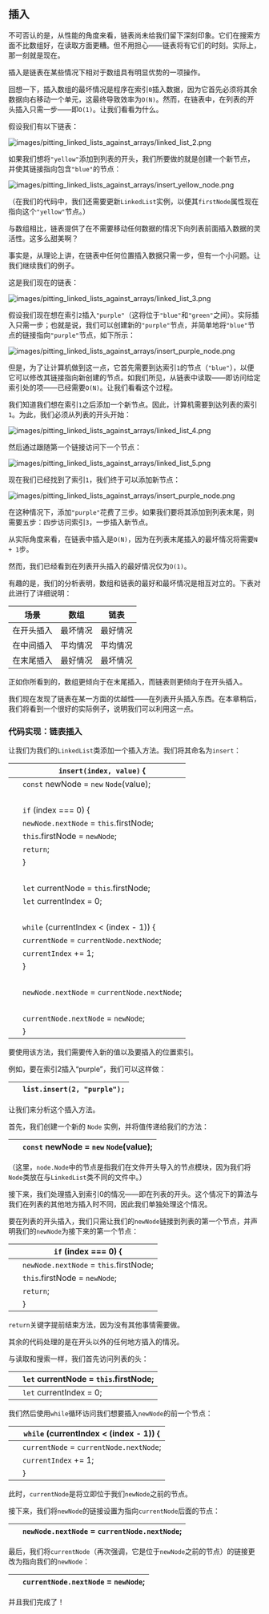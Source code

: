 ## 插入

不可否认的是，从性能的角度来看，链表尚未给我们留下深刻印象。它们在搜索方面不比数组好，在读取方面更糟。但不用担心——链表将有它们的时刻。实际上，那一刻就是现在。

插入是链表在某些情况下相对于数组具有明显优势的一项操作。

回想一下，插入数组的最坏情况是程序在索引`0`插入数据，因为它首先必须将其余数据向右移动一个单元，这最终导致效率为`O(N)`。然而，在链表中，在列表的开头插入只需一步——即`O(1)`。让我们看看为什么。

假设我们有以下链表：

![images/pitting_linked_lists_against_arrays/linked_list_2.png](images/pitting_linked_lists_against_arrays/linked_list_2.png)

如果我们想将`"yellow"`添加到列表的开头，我们所要做的就是创建一个新节点，并使其链接指向包含`"blue"`的节点：

![images/pitting_linked_lists_against_arrays/insert_yellow_node.png](images/pitting_linked_lists_against_arrays/insert_yellow_node.png)

（在我们的代码中，我们还需要更新`LinkedList`实例，以便其`firstNode`属性现在指向这个`"yellow"`节点。）

与数组相比，链表提供了在不需要移动任何数据的情况下向列表前面插入数据的灵活性。这多么甜美啊？

事实是，从理论上讲，在链表中任何位置插入数据只需一步，但有一个小问题。让我们继续我们的例子。

这是我们现在的链表：

![images/pitting_linked_lists_against_arrays/linked_list_3.png](images/pitting_linked_lists_against_arrays/linked_list_3.png)

假设我们现在想在索引`2`插入`"purple"`（这将位于`"blue"`和`"green"`之间）。实际插入只需一步；也就是说，我们可以创建新的`"purple"`节点，并简单地将`"blue"`节点的链接指向`"purple"`节点，如下所示：

![images/pitting_linked_lists_against_arrays/insert_purple_node.png](images/pitting_linked_lists_against_arrays/insert_purple_node.png)

但是，为了让计算机做到这一点，它首先需要到达索引`1`的节点（`"blue"`），以便它可以修改其链接指向新创建的节点。如我们所见，从链表中读取——即访问给定索引处的项——已经需要`O(N)`。让我们看看这个过程。

我们知道我们想在索引`1`之后添加一个新节点。因此，计算机需要到达列表的索引`1`。为此，我们必须从列表的开头开始：

![images/pitting_linked_lists_against_arrays/linked_list_4.png](images/pitting_linked_lists_against_arrays/linked_list_4.png)

然后通过跟随第一个链接访问下一个节点：

![images/pitting_linked_lists_against_arrays/linked_list_5.png](images/pitting_linked_lists_against_arrays/linked_list_5.png)

现在我们已经找到了索引`1`，我们终于可以添加新节点：

![images/pitting_linked_lists_against_arrays/insert_purple_node.png](images/pitting_linked_lists_against_arrays/insert_purple_node.png)

在这种情况下，添加`"purple"`花费了三步。如果我们要将其添加到列表末尾，则需要五步：四步访问索引`3`，一步插入新节点。

从实际角度来看，在链表中插入是`O(N)`，因为在列表末尾插入的最坏情况将需要`N + 1`步。

然而，我们已经看到在列表开头插入的最好情况仅为`O(1)`。

有趣的是，我们的分析表明，数组和链表的最好和最坏情况是相互对立的。下表对此进行了详细说明：

| 场景 | 数组 | 链表 |
| --- | --- | --- |
| 在开头插入 | 最坏情况 | 最好情况 |
| 在中间插入 | 平均情况 | 平均情况 |
| 在末尾插入 | 最好情况 | 最坏情况 |

正如你所看到的，数组更倾向于在末尾插入，而链表则更倾向于在开头插入。

我们现在发现了链表在某一方面的优越性——在列表开头插入东西。在本章稍后，我们将看到一个很好的实际例子，说明我们可以利用这一点。

### 代码实现：链表插入

让我们为我们的`LinkedList`类添加一个插入方法。我们将其命名为`insert`：

| ​  | `insert(index, value)` { |
| --- | --- |
| ​  | `const` newNode = `new` `Node`(value); |
| ​  |  |
| ​  | `if` (index === 0) { |
| ​  | `newNode.nextNode` = `this`.firstNode; |
| ​  | `this`.firstNode = `newNode`; |
| ​  | `return`; |
| ​  | } |
| ​  |  |
| ​  | `let` currentNode = `this`.firstNode; |
| ​  | `let` currentIndex = 0; |
| ​  |  |
| ​  | `while` (currentIndex < (index - 1)) { |
| ​  | `currentNode` = `currentNode.nextNode`; |
| ​  | `currentIndex` += 1; |
| ​  | } |
| ​  |  |
| ​  | `newNode.nextNode` = `currentNode.nextNode`; |
| ​  |  |
| ​  | `currentNode.nextNode` = `newNode`; |
| ​  | } |

要使用该方法，我们需要传入新的值以及要插入的位置索引。

例如，要在索引2插入“purple”，我们可以这样做：

| ​  | `list.insert(2, "purple");` |
| --- | --- |

让我们来分析这个插入方法。

首先，我们创建一个新的 `Node` 实例，并将值传递给我们的方法：

| ​  | `const` newNode = `new` `Node`(value); |
| --- | --- |

（这里，`node.Node`中的节点是指我们在文件开头导入的节点模块，因为我们将`Node`类放在与`LinkedList`类不同的文件中。）

接下来，我们处理插入到索引0的情况——即在列表的开头。这个情况下的算法与我们在列表的其他地方插入时不同，因此我们单独处理这个情况。

要在列表的开头插入，我们只需让我们的`newNode`链接到列表的第一个节点，并声明我们的`newNode`为接下来的第一个节点：

| ​  | `if` (index === 0) { |
| --- | --- |
| ​  | `newNode.nextNode` = `this`.firstNode; |
| ​  | `this`.firstNode = `newNode`; |
| ​  | `return`; |
| ​  | } |

`return`关键字提前结束方法，因为没有其他事情需要做。

其余的代码处理的是在开头以外的任何地方插入的情况。

与读取和搜索一样，我们首先访问列表的头：

| ​  | `let` currentNode = `this`.firstNode; |
| --- | --- |
| ​  | `let` currentIndex = 0; |

我们然后使用`while`循环访问我们想要插入`newNode`的前一个节点：

| ​  | `while` (currentIndex < (index - 1)) { |
| --- | --- |
| ​  | `currentNode` = `currentNode.nextNode`; |
| ​  | `currentIndex` += 1; |
| ​  | } |

此时，`currentNode`是将立即位于我们`newNode`之前的节点。

接下来，我们将`newNode`的链接设置为指向`currentNode`后面的节点：

| ​  | `newNode.nextNode` = `currentNode.nextNode`; |
| --- | --- |

最后，我们将`currentNode`（再次强调，它是位于`newNode`之前的节点）的链接更改为指向我们的`newNode`：

| ​  | `currentNode.nextNode` = `newNode`; |
| --- | --- |

并且我们完成了！
